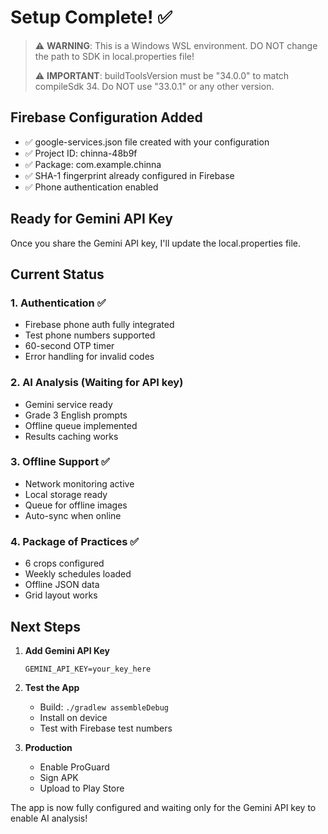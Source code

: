 # Setup Complete! ✅

> ⚠️ **WARNING**: This is a Windows WSL environment. DO NOT change the path to SDK in local.properties file!
> 
> ⚠️ **IMPORTANT**: buildToolsVersion must be "34.0.0" to match compileSdk 34. Do NOT use "33.0.1" or any other version.

## Firebase Configuration Added
- ✅ google-services.json file created with your configuration
- ✅ Project ID: chinna-48b9f
- ✅ Package: com.example.chinna  
- ✅ SHA-1 fingerprint already configured in Firebase
- ✅ Phone authentication enabled

## Ready for Gemini API Key
Once you share the Gemini API key, I'll update the local.properties file.

## Current Status

### 1. Authentication ✅
- Firebase phone auth fully integrated
- Test phone numbers supported
- 60-second OTP timer
- Error handling for invalid codes

### 2. AI Analysis (Waiting for API key)
- Gemini service ready
- Grade 3 English prompts
- Offline queue implemented
- Results caching works

### 3. Offline Support ✅
- Network monitoring active
- Local storage ready
- Queue for offline images
- Auto-sync when online

### 4. Package of Practices ✅
- 6 crops configured
- Weekly schedules loaded
- Offline JSON data
- Grid layout works

## Next Steps

1. **Add Gemini API Key**
   ```properties
   GEMINI_API_KEY=your_key_here
   ```

2. **Test the App**
   - Build: `./gradlew assembleDebug`
   - Install on device
   - Test with Firebase test numbers

3. **Production**
   - Enable ProGuard
   - Sign APK
   - Upload to Play Store

The app is now fully configured and waiting only for the Gemini API key to enable AI analysis!